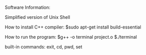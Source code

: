 Software Information:

Simplified version of Unix Shell 

How to install C++ compiler:
$sudo apt-get install build-essential

How to run the program:
$g++ -o terminal project.o
$./terminal

built-in commands:
exit, cd, pwd, set
